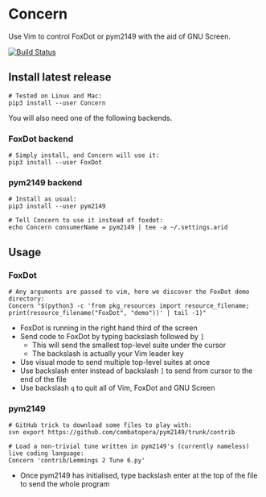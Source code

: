 # Concern
Use Vim to control FoxDot or pym2149 with the aid of GNU Screen.

[![Build Status](https://travis-ci.org/combatopera/Concern.svg?branch=master)](https://travis-ci.org/combatopera/Concern)

## Install latest release
```
# Tested on Linux and Mac:
pip3 install --user Concern
```
You will also need one of the following backends.

### FoxDot backend
```
# Simply install, and Concern will use it:
pip3 install --user FoxDot
```
### pym2149 backend
```
# Install as usual:
pip3 install --user pym2149

# Tell Concern to use it instead of foxdot:
echo Concern consumerName = pym2149 | tee -a ~/.settings.arid
```
## Usage
### FoxDot
```
# Any arguments are passed to vim, here we discover the FoxDot demo directory:
Concern "$(python3 -c 'from pkg_resources import resource_filename; print(resource_filename("FoxDot", "demo"))' | tail -1)"
```
* FoxDot is running in the right hand third of the screen
* Send code to FoxDot by typing backslash followed by `]`
    * This will send the smallest top-level suite under the cursor
    * The backslash is actually your Vim leader key
* Use visual mode to send multiple top-level suites at once
* Use backslash enter instead of backslash `]` to send from cursor to the end of the file
* Use backslash `q` to quit all of Vim, FoxDot and GNU Screen

### pym2149
```
# GitHub trick to download some files to play with:
svn export https://github.com/combatopera/pym2149/trunk/contrib

# Load a non-trivial tune written in pym2149's (currently nameless) live coding language:
Concern 'contrib/Lemmings 2 Tune 6.py'
```
* Once pym2149 has initialised, type backslash enter at the top of the file to send the whole program
